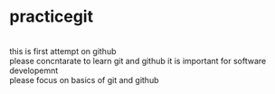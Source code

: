 # practicegit
<br>
this is first attempt on github
<br>
please concntarate to learn git and github it is important for software developemnt
<br>
please focus on basics of git and github
